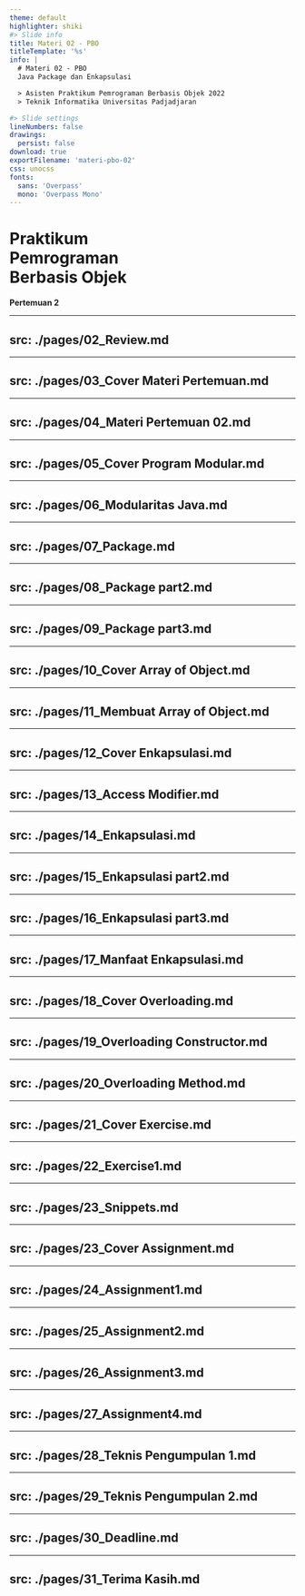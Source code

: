 ```yaml
---
theme: default
highlighter: shiki
#> Slide info
title: Materi 02 - PBO
titleTemplate: '%s'
info: |
  # Materi 02 - PBO
  Java Package dan Enkapsulasi

  > Asisten Praktikum Pemrograman Berbasis Objek 2022
  > Teknik Informatika Universitas Padjadjaran

#> Slide settings
lineNumbers: false
drawings:
  persist: false
download: true
exportFilename: 'materi-pbo-02'
css: unocss
fonts:
  sans: 'Overpass'
  mono: 'Overpass Mono'
---
```


# Praktikum<br>Pemrograman<br>Berbasis Objek

**Pertemuan 2**

---
src: ./pages/02_Review.md
---
---
src: ./pages/03_Cover Materi Pertemuan.md
---
---
src: ./pages/04_Materi Pertemuan 02.md
---
---
src: ./pages/05_Cover Program Modular.md
---
---
src: ./pages/06_Modularitas Java.md
---
---
src: ./pages/07_Package.md
---
---
src: ./pages/08_Package part2.md
---
---
src: ./pages/09_Package part3.md
---
---
src: ./pages/10_Cover Array of Object.md
---
---
src: ./pages/11_Membuat Array of Object.md
---
---
src: ./pages/12_Cover Enkapsulasi.md
---
---
src: ./pages/13_Access Modifier.md
---
---
src: ./pages/14_Enkapsulasi.md
---
---
src: ./pages/15_Enkapsulasi part2.md
---
---
src: ./pages/16_Enkapsulasi part3.md
---
---
src: ./pages/17_Manfaat Enkapsulasi.md
---
---
src: ./pages/18_Cover Overloading.md
---
---
src: ./pages/19_Overloading Constructor.md
---
---
src: ./pages/20_Overloading Method.md
---
---
src: ./pages/21_Cover Exercise.md
---
---
src: ./pages/22_Exercise1.md
---
---
src: ./pages/23_Snippets.md
---
---
src: ./pages/23_Cover Assignment.md
---
---
src: ./pages/24_Assignment1.md
---
---
src: ./pages/25_Assignment2.md
---
---
src: ./pages/26_Assignment3.md
---
---
src: ./pages/27_Assignment4.md
---
---
src: ./pages/28_Teknis Pengumpulan 1.md
---
---
src: ./pages/29_Teknis Pengumpulan 2.md
---
---
src: ./pages/30_Deadline.md
---
---
src: ./pages/31_Terima Kasih.md
---
